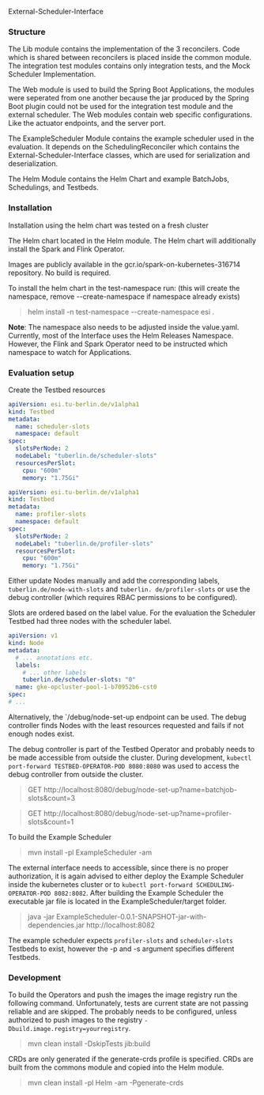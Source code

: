 External-Scheduler-Interface

### Structure

The Lib module contains the implementation of the 3 reconcilers. Code which is shared between reconcilers is placed
inside the common module. The integration test modules contains only integration tests, and the Mock Scheduler
Implementation.

The Web module is used to build the Spring Boot Applications, the modules were seperated from one another because the
jar produced by the Spring Boot plugin could not be used for the integration test module and the external scheduler. The
Web modules contain web specific configurations. Like the actuator endpoints, and the server port.

The ExampleScheduler Module contains the example scheduler used in the evaluation. It depends on the
SchedulingReconciler which contains the External-Scheduler-Interface classes, which are used for serialization and
deserialization.

The Helm Module contains the Helm Chart and example BatchJobs, Schedulings, and Testbeds.

### Installation

Installation using the helm chart was tested on a fresh cluster

The Helm chart located in the Helm module. The Helm chart will additionally install the Spark and Flink Operator.

Images are publicly available in the gcr.io/spark-on-kubernetes-316714 repository. No build is required.

To install the helm chart in the test-namespace run: (this will create the namespace, remove --create-namespace if
namespace already exists)

> helm install -n test-namespace --create-namespace  esi .

**Note**: The namespace also needs to be adjusted inside the value.yaml. Currently, most of the Interface uses the Helm
Releases Namespace. However, the Flink and Spark Operator need to be instructed which namespace to watch for
Applications.

### Evaluation setup

Create the Testbed resources

```yaml
apiVersion: esi.tu-berlin.de/v1alpha1
kind: Testbed
metadata:
  name: scheduler-slots
  namespace: default
spec:
  slotsPerNode: 2
  nodeLabel: "tuberlin.de/scheduler-slots"
  resourcesPerSlot:
    cpu: "600m"
    memory: "1.75Gi"
```

```yaml
apiVersion: esi.tu-berlin.de/v1alpha1
kind: Testbed
metadata:
  name: profiler-slots
  namespace: default
spec:
  slotsPerNode: 2
  nodeLabel: "tuberlin.de/profiler-slots"
  resourcesPerSlot:
    cpu: "600m"
    memory: "1.75Gi"
```

Either update Nodes manually and add the corresponding labels, `tuberlin.de/node-with-slots`
and `tuberlin. de/profiler-slots` or use the debug controller (which requires RBAC permissions to be configured).

Slots are ordered based on the label value. For the evaluation the Scheduler Testbed had three nodes with the scheduler
label.

```yaml
apiVersion: v1
kind: Node
metadata:
  # ... annotations etc.
  labels:
    # ... other labels
    tuberlin.de/scheduler-slots: "0"
  name: gke-opcluster-pool-1-b70952b6-cst0
spec:
# ...
```

Alternatively, the `/debug/node-set-up endpoint can be used. The debug controller finds Nodes with the least resources
requested and fails if not enough nodes exist.

The debug controller is part of the Testbed Operator and probably needs to be made accessible from outside the cluster.
During development, `kubectl port-forward TESTBED-OPERATOR-POD 8080:8080` was used to access the debug controller from
outside the cluster.

> GET http://localhost:8080/debug/node-set-up?name=batchjob-slots&count=3

> GET http://localhost:8080/debug/node-set-up?name=profiler-slots&count=1

To build the Example Scheduler

> mvn install -pl ExampleScheduler -am

The external interface needs to accessible, since there is no proper authorization, it is again advised to either deploy
the Example Scheduler inside the kubernetes cluster or to `kubectl port-forward SCHEDULING-OPERATOR-POD 8082:8082`.
After building the Example Scheduler the executable jar file is located in the ExampleScheduler/target folder.

> java -jar ExampleScheduler-0.0.1-SNAPSHOT-jar-with-dependencies.jar http://localhost:8082

The example scheduler expects `profiler-slots` and `scheduler-slots` Testbeds to exist, however the -p and -s argument
specifies different Testbeds.

### Development

To build the Operators and push the images the image registry run the following command. Unfortunately, tests are
current state are not passing reliable and are skipped. The probably needs to be configured, unless authorized to push
images to the registry `-Dbuild.image.registry=yourregistry`.

> mvn clean install -DskipTests jib:build

CRDs are only generated if the generate-crds profile is specified. CRDs are built from the commons module and copied
into the Helm module.

> mvn clean install -pl Helm -am -Pgenerate-crds
